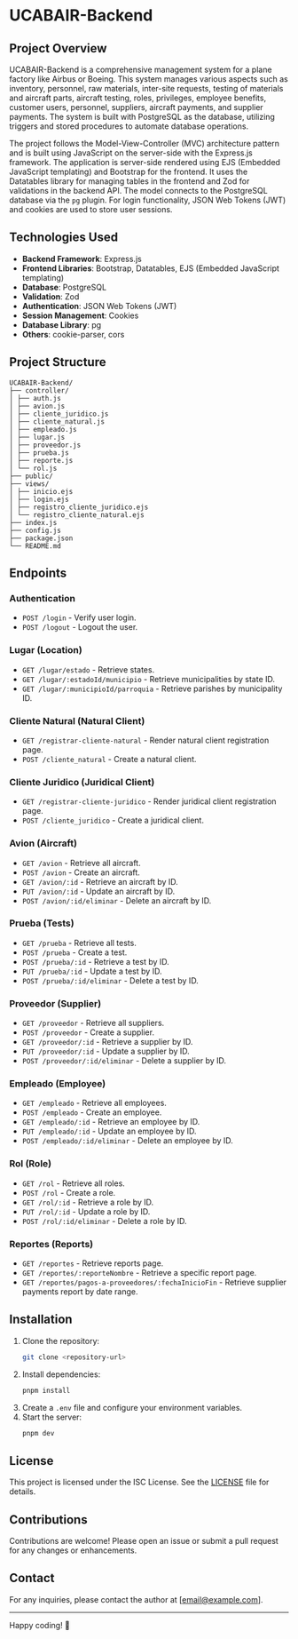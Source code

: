 # UCABAIR-Backend

## Project Overview

UCABAIR-Backend is a comprehensive management system for a plane factory like Airbus or Boeing. This system manages various aspects such as inventory, personnel, raw materials, inter-site requests, testing of materials and aircraft parts, aircraft testing, roles, privileges, employee benefits, customer users, personnel, suppliers, aircraft payments, and supplier payments. The system is built with PostgreSQL as the database, utilizing triggers and stored procedures to automate database operations.

The project follows the Model-View-Controller (MVC) architecture pattern and is built using JavaScript on the server-side with the Express.js framework. The application is server-side rendered using EJS (Embedded JavaScript templating) and Bootstrap for the frontend. It uses the Datatables library for managing tables in the frontend and Zod for validations in the backend API. The model connects to the PostgreSQL database via the `pg` plugin. For login functionality, JSON Web Tokens (JWT) and cookies are used to store user sessions.

## Technologies Used

- **Backend Framework**: Express.js
- **Frontend Libraries**: Bootstrap, Datatables, EJS (Embedded JavaScript templating)
- **Database**: PostgreSQL
- **Validation**: Zod
- **Authentication**: JSON Web Tokens (JWT)
- **Session Management**: Cookies
- **Database Library**: pg
- **Others**: cookie-parser, cors

## Project Structure
```
UCABAIR-Backend/
├── controller/
│ ├── auth.js
│ ├── avion.js
│ ├── cliente_juridico.js
│ ├── cliente_natural.js
│ ├── empleado.js
│ ├── lugar.js
│ ├── proveedor.js
│ ├── prueba.js
│ ├── reporte.js
│ └── rol.js
├── public/
├── views/
│ ├── inicio.ejs
│ ├── login.ejs
│ ├── registro_cliente_juridico.ejs
│ └── registro_cliente_natural.ejs
├── index.js
├── config.js
├── package.json
└── README.md
```

## Endpoints

### Authentication

- `POST /login` - Verify user login.
- `POST /logout` - Logout the user.

### Lugar (Location)

- `GET /lugar/estado` - Retrieve states.
- `GET /lugar/:estadoId/municipio` - Retrieve municipalities by state ID.
- `GET /lugar/:municipioId/parroquia` - Retrieve parishes by municipality ID.

### Cliente Natural (Natural Client)

- `GET /registrar-cliente-natural` - Render natural client registration page.
- `POST /cliente_natural` - Create a natural client.

### Cliente Juridico (Juridical Client)

- `GET /registrar-cliente-juridico` - Render juridical client registration page.
- `POST /cliente_juridico` - Create a juridical client.

### Avion (Aircraft)

- `GET /avion` - Retrieve all aircraft.
- `POST /avion` - Create an aircraft.
- `GET /avion/:id` - Retrieve an aircraft by ID.
- `PUT /avion/:id` - Update an aircraft by ID.
- `POST /avion/:id/eliminar` - Delete an aircraft by ID.

### Prueba (Tests)

- `GET /prueba` - Retrieve all tests.
- `POST /prueba` - Create a test.
- `POST /prueba/:id` - Retrieve a test by ID.
- `PUT /prueba/:id` - Update a test by ID.
- `POST /prueba/:id/eliminar` - Delete a test by ID.

### Proveedor (Supplier)

- `GET /proveedor` - Retrieve all suppliers.
- `POST /proveedor` - Create a supplier.
- `GET /proveedor/:id` - Retrieve a supplier by ID.
- `PUT /proveedor/:id` - Update a supplier by ID.
- `POST /proveedor/:id/eliminar` - Delete a supplier by ID.

### Empleado (Employee)

- `GET /empleado` - Retrieve all employees.
- `POST /empleado` - Create an employee.
- `GET /empleado/:id` - Retrieve an employee by ID.
- `PUT /empleado/:id` - Update an employee by ID.
- `POST /empleado/:id/eliminar` - Delete an employee by ID.

### Rol (Role)

- `GET /rol` - Retrieve all roles.
- `POST /rol` - Create a role.
- `GET /rol/:id` - Retrieve a role by ID.
- `PUT /rol/:id` - Update a role by ID.
- `POST /rol/:id/eliminar` - Delete a role by ID.

### Reportes (Reports)

- `GET /reportes` - Retrieve reports page.
- `GET /reportes/:reporteNombre` - Retrieve a specific report page.
- `GET /reportes/pagos-a-proveedores/:fechaInicioFin` - Retrieve supplier payments report by date range.

## Installation

1. Clone the repository:
    ```sh
    git clone <repository-url>
    ```
2. Install dependencies:
    ```sh
    pnpm install
    ```
3. Create a `.env` file and configure your environment variables.
4. Start the server:
    ```sh
    pnpm dev
    ```

## License

This project is licensed under the ISC License. See the [LICENSE](LICENSE) file for details.

## Contributions

Contributions are welcome! Please open an issue or submit a pull request for any changes or enhancements.

## Contact

For any inquiries, please contact the author at [email@example.com].

---

Happy coding! 🚀
